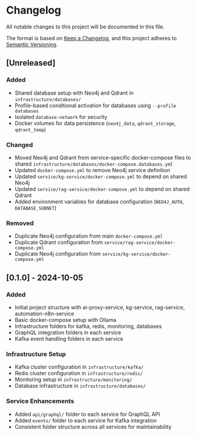 # Changelog

All notable changes to this project will be documented in this file.

The format is based on [Keep a Changelog](https://keepachangelog.com/en/1.0.0/),
and this project adheres to [Semantic Versioning](https://semver.org/spec/v2.0.0.html).

## [Unreleased]

### Added
- Shared database setup with Neo4j and Qdrant in `infrastructure/databases/`
- Profile-based conditional activation for databases using `--profile databases`
- Isolated `database-network` for security
- Docker volumes for data persistence (`neo4j_data`, `qdrant_storage`, `qdrant_temp`)

### Changed
- Moved Neo4j and Qdrant from service-specific docker-compose files to shared `infrastructure/databases/docker-compose.databases.yml`
- Updated `docker-compose.yml` to remove Neo4j service definition
- Updated `service/kg-service/docker-compose.yml` to depend on shared Neo4j
- Updated `service/rag-service/docker-compose.yml` to depend on shared Qdrant
- Added environment variables for database configuration (`NEO4J_AUTH`, `DATABASE_SUBNET`)

### Removed
- Duplicate Neo4j configuration from main `docker-compose.yml`
- Duplicate Qdrant configuration from `service/rag-service/docker-compose.yml`
- Duplicate Neo4j configuration from `service/kg-service/docker-compose.yml`

## [0.1.0] - 2024-10-05

### Added
- Initial project structure with ai-proxy-service, kg-service, rag-service, automation-n8n-service
- Basic docker-compose setup with Ollama
- Infrastructure folders for kafka, redis, monitoring, databases
- GraphQL integration folders in each service
- Kafka event handling folders in each service

### Infrastructure Setup
- Kafka cluster configuration in `infrastructure/kafka/`
- Redis cluster configuration in `infrastructure/redis/`
- Monitoring setup in `infrastructure/monitoring/`
- Database infrastructure in `infrastructure/databases/`

### Service Enhancements
- Added `api/graphql/` folder to each service for GraphQL API
- Added `events/` folder to each service for Kafka integration
- Consistent folder structure across all services for maintainability
